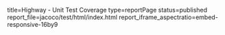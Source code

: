 title=Highway - Unit Test Coverage
type=reportPage
status=published
report_file=jacoco/test/html/index.html
report_iframe_aspectratio=embed-responsive-16by9
~~~~~~


